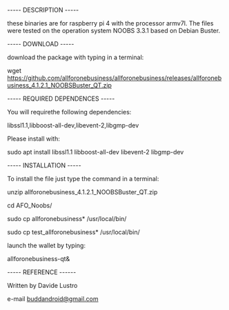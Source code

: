 
-----  DESCRIPTION  -----

these binaries are for raspberry pi 4 with the processor armv7l.
The files were tested on the operation system NOOBS 3.3.1 based on Debian Buster.

-----  DOWNLOAD  -----

download the package with typing in a terminal:

wget https://github.com/allforonebusiness/allforonebusiness/releases/allforonebusiness_4.1.2.1_NOOBSBuster_QT.zip

-----  REQUIRED DEPENDENCES  -----

You will requirethe following dependencies:

libssl1.1,libboost-all-dev,libevent-2,libgmp-dev

Please install with:

sudo apt install libssl1.1 libboost-all-dev libevent-2 libgmp-dev

-----  INSTALLATION   -----

To install the file just type the command in a terminal:


unzip allforonebusiness_4.1.2.1_NOOBSBuster_QT.zip

cd AFO_Noobs/

sudo cp allforonebusiness* /usr/local/bin/

sudo cp test_allforonebusiness* /usr/local/bin/

launch the wallet by typing:

allforonebusiness-qt&

-----  REFERENCE  ------

Written by Davide Lustro

e-mail buddandroid@gmail.com
